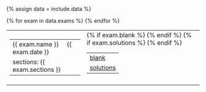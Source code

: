{% assign data = include.data %}
<table class="asst-table">
{% for exam in data.exams %}
<tr>
	<td> 
		<table class="inner">
		  <tr>
			    <td>{{ exam.name }} &nbsp; &nbsp; {{ exam.date }}</td>
			</tr>
			<tr>
			    <td>sections: {{ exam.sections }}</td>
			</tr>
		</table>
	</td>
	<td> 
		<table class="inner">
		  {% if exam.blank %}
		  <tr>
			    <td><a href="{{ data.home }}/{{ exam.blank }}">blank</a></td>
			</tr>
			{% endif %}
		  {% if exam.solutions %}
			<tr>
			    <td><a href="{{ data.home }}/{{ exam.solutions }}">solutions</a></td>
			</tr>
			{% endif %}
		</table>
		<div style="padding-bottom: 10px"></div>
	</td>
</tr>
{% endfor %}
</table>
